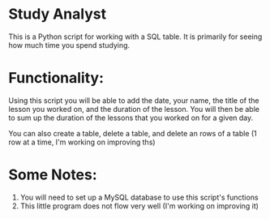 # Study Analyst
This is a Python script for working with a SQL table.
It is primarily for seeing how much time you spend studying. 

# Functionality:
Using this script you will be able to add the date, your name, the title of the lesson you worked on, and the duration of the lesson.
You will then be able to sum up the duration of the lessons that you worked on for a given day.

You can also create a table, delete a table, and delete an rows of a table (1 row at a time, I'm working on improving ths) 

# Some Notes:
1. You will need to set up a MySQL database to use this script's functions
2. This little program does not flow very well (I'm working on improving it)
